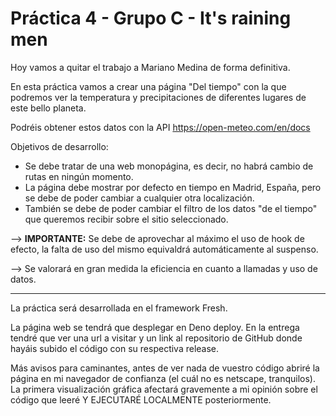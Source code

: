 # Práctica 4 - Grupo C - It's raining men
Hoy vamos a quitar el trabajo a Mariano Medina de forma definitiva. 

En esta práctica vamos a crear una página "Del tiempo" con la que podremos ver la temperatura y precipitaciones de diferentes lugares de este bello planeta.  

Podréis obtener estos datos con la API https://open-meteo.com/en/docs 

Objetivos de desarrollo:  
* Se debe tratar de una web monopágina, es decir, no habrá cambio de rutas en ningún momento.
* La página debe mostrar por defecto en tiempo en Madrid, España, pero se debe de poder cambiar a cualquier otra localización.
* También se debe de poder cambiar el filtro de los datos "de el tiempo" que queremos recibir sobre el sitio seleccionado.

--> **IMPORTANTE:** Se debe de aprovechar al máximo el uso de hook de efecto, la falta de uso del mismo equivaldrá automáticamente al suspenso.  

--> Se valorará en gran medida la eficiencia en cuanto a llamadas y uso de datos.  

-----

La práctica será desarrollada en el framework Fresh.

La página web se tendrá que desplegar en Deno deploy. En la entrega tendré que ver una url a visitar y un link al repositorio de GitHub donde hayáis subido el código con su respectiva release.  

Más avisos para caminantes, antes de ver nada de vuestro código abriré la página en mi navegador de confianza (el cuál no es netscape, tranquilos). La primera visualización gráfica afectará gravemente a mi opinión sobre el código que leeré Y EJECUTARÉ LOCALMENTE posteriormente.
